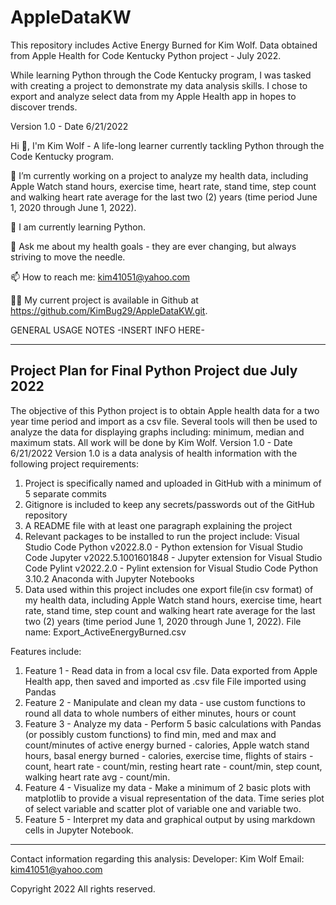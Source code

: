 # AppleDataKW
This repository includes Active Energy Burned for Kim Wolf. Data obtained from Apple Health for Code Kentucky Python project - July 2022. 

While learning Python through the Code Kentucky program, I was tasked with creating a project to demonstrate my data analysis skills. I chose to export and analyze select data from my Apple Health app in hopes to discover trends. 

Version 1.0 - Date 6/21/2022

Hi 👋, I'm Kim Wolf - A life-long learner currently tackling Python through the Code Kentucky program.

🔭 I’m currently working on a project to analyze my health data, including Apple Watch stand hours, exercise time, heart rate, stand time, step count and walking heart rate average for the last two (2) years (time period June 1, 2020 through June 1, 2022).

🌱 I am currently learning Python.

💬 Ask me about my health goals - they are ever changing, but always striving to move the needle.

📫 How to reach me: kim41051@yahoo.com

👨‍💻 My current project is available in Github at https://github.com/KimBug29/AppleDataKW.git.

GENERAL USAGE NOTES
-INSERT INFO HERE-
 
---------------------------------------------------------------------------------------
Project Plan for Final Python Project due July 2022
---------------------------------------------------------------------------------------
The objective of this Python project is to obtain Apple health data for a two year time period and import as a csv file. Several tools will then be used to analyze the data for displaying graphs including: minimum, median and maximum stats. All work will be done by Kim Wolf. 
Version 1.0 - Date 6/21/2022
Version 1.0 is a data analysis of health information with the following project requirements:
  1) Project is specifically named and uploaded in GitHub with a minimum of 5 separate commits
  2) Gitignore is included to keep any secrets/passwords out of the GitHub repository
  3) A README file with at least one paragraph explaining the project 
  4) Relevant packages to be installed to run the project include:
     Visual Studio Code
     Python  v2022.8.0 - Python extension for Visual Studio Code
     Jupyter v2022.5.1001601848 - Jupyter extension for Visual Studio Code
     Pylint v2022.2.0 - Pylint extension for Visual Studio Code
     Python 3.10.2
     Anaconda with Jupyter Notebooks  
  5) Data used within this project includes one export file(in csv format) of my health data, including Apple Watch stand hours, exercise time, heart rate, stand time, step count and walking heart rate average for the last two (2) years (time period June 1, 2020 through June 1, 2022). File name: Export_ActiveEnergyBurned.csv

Features include:
  1) Feature 1 - Read data in from a local csv file. 
       Data exported from Apple Health app, then saved and imported as .csv file
          File imported using Pandas
  2) Feature 2 - Manipulate and clean my data - use custom functions to round all data to whole numbers of either minutes, hours or count
  3) Feature 3 - Analyze my data - Perform 5 basic calculations with Pandas (or possibly custom functions) to find min, med and max and count/minutes of active energy burned - calories, Apple watch stand hours, basal energy burned - calories, exercise time, flights of stairs - count, heart rate - count/min, resting heart rate - count/min, step count, walking heart rate avg - count/min.
  4) Feature 4 - Visualize my data - Make a minimum of 2 basic plots with matplotlib to provide a visual representation of the data. Time series plot of select variable and scatter plot of variable one and variable two.
  5) Feature 5 - Interpret my data and graphical output by using markdown cells in Jupyter Notebook.

---------------------------------------------------------------------------------------
Contact information regarding this analysis: 
  Developer: Kim Wolf
  Email: kim41051@yahoo.com

Copyright 2022 All rights reserved.